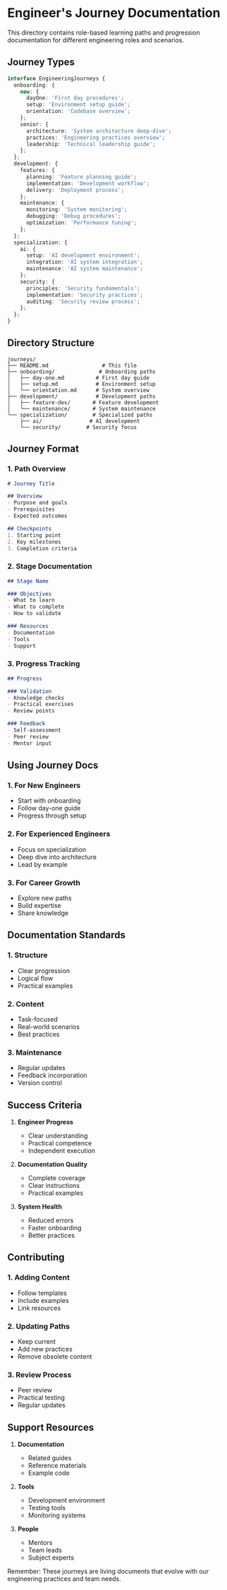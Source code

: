 # Engineer's Journey Documentation

This directory contains role-based learning paths and progression documentation for different engineering roles and scenarios.

## Journey Types

```typescript
interface EngineeringJourneys {
  onboarding: {
    new: {
      dayOne: 'First day procedures';
      setup: 'Environment setup guide';
      orientation: 'Codebase overview';
    };
    senior: {
      architecture: 'System architecture deep-dive';
      practices: 'Engineering practices overview';
      leadership: 'Technical leadership guide';
    };
  };
  development: {
    features: {
      planning: 'Feature planning guide';
      implementation: 'Development workflow';
      delivery: 'Deployment process';
    };
    maintenance: {
      monitoring: 'System monitoring';
      debugging: 'Debug procedures';
      optimization: 'Performance tuning';
    };
  };
  specialization: {
    ai: {
      setup: 'AI development environment';
      integration: 'AI system integration';
      maintenance: 'AI system maintenance';
    };
    security: {
      principles: 'Security fundamentals';
      implementation: 'Security practices';
      auditing: 'Security review process';
    };
  };
}
```

## Directory Structure

```
journeys/
├── README.md                 # This file
├── onboarding/              # Onboarding paths
│   ├── day-one.md          # First day guide
│   ├── setup.md            # Environment setup
│   └── orientation.md      # System overview
├── development/            # Development paths
│   ├── feature-dev/       # Feature development
│   └── maintenance/       # System maintenance
└── specialization/        # Specialized paths
    ├── ai/               # AI development
    └── security/        # Security focus
```

## Journey Format

### 1. Path Overview
```markdown
# Journey Title

## Overview
- Purpose and goals
- Prerequisites
- Expected outcomes

## Checkpoints
1. Starting point
2. Key milestones
3. Completion criteria
```

### 2. Stage Documentation
```markdown
## Stage Name

### Objectives
- What to learn
- What to complete
- How to validate

### Resources
- Documentation
- Tools
- Support
```

### 3. Progress Tracking
```markdown
## Progress

### Validation
- Knowledge checks
- Practical exercises
- Review points

### Feedback
- Self-assessment
- Peer review
- Mentor input
```

## Using Journey Docs

### 1. For New Engineers
- Start with onboarding
- Follow day-one guide
- Progress through setup

### 2. For Experienced Engineers
- Focus on specialization
- Deep dive into architecture
- Lead by example

### 3. For Career Growth
- Explore new paths
- Build expertise
- Share knowledge

## Documentation Standards

### 1. Structure
- Clear progression
- Logical flow
- Practical examples

### 2. Content
- Task-focused
- Real-world scenarios
- Best practices

### 3. Maintenance
- Regular updates
- Feedback incorporation
- Version control

## Success Criteria

1. **Engineer Progress**
   - Clear understanding
   - Practical competence
   - Independent execution

2. **Documentation Quality**
   - Complete coverage
   - Clear instructions
   - Practical examples

3. **System Health**
   - Reduced errors
   - Faster onboarding
   - Better practices

## Contributing

### 1. Adding Content
- Follow templates
- Include examples
- Link resources

### 2. Updating Paths
- Keep current
- Add new practices
- Remove obsolete content

### 3. Review Process
- Peer review
- Practical testing
- Regular updates

## Support Resources

1. **Documentation**
   - Related guides
   - Reference materials
   - Example code

2. **Tools**
   - Development environment
   - Testing tools
   - Monitoring systems

3. **People**
   - Mentors
   - Team leads
   - Subject experts

Remember: These journeys are living documents that evolve with our engineering practices and team needs.
